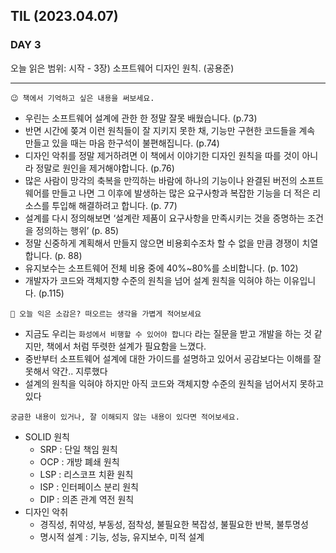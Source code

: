 ## TIL (2023.04.07)

### DAY 3

오늘 읽은 범위: 시작 - 3장) 소프트웨어 디자인 원칙. (공용준)

---

```
😉 책에서 기억하고 싶은 내용을 써보세요.
```

- 우린는 소프트웨어 설계에 관한 한 정말 잘못 배웠습니다. (p.73)
- 반면 시간에 쫒겨 이런 원칙들이 잘 지키지 못한 채, 기능만 구현한 코드들을 계속 만들고 있을 때는 마음 한구석이 불편해집니다. (p.74)
- 디자인 악취를 정말 제거하려면 이 책에서 이야기한 디자인 원칙을 따를 것이 아니라 정말로 원인을 제거해야합니다. (p.76)
- 많은 사람이 망각의 축복을 만끽하는 바람에 하나의 기능이나 완결된 버전의 소프트웨어를 만들고 나면 그 이후에 발생하는 많은 요구사항과 복잡한 기능을 더 적은 리소스를 투입해 해결하려고 합니다. (p. 77)
- 설계를 다시 정의해보면 ‘설계란 제품이 요구사항을 만족시키는 것을 증명하는 조건을 정의하는 행위’ (p. 85)
- 정말 신중하게 계획해서 만들지 않으면 비용회수조차 할 수 없을 만큼 경쟁이 치열합니다. (p. 88)
- 유지보수는 소프트웨어 전체 비용 중에 40%~80%를 소비합니다. (p. 102)
- 개발자가 코드와 객체지향 수준의 원칙을 넘어 설계 원칙을 익혀야 하는 이유입니다. (p.115)

```
🤔 오늘 익은 소감은? 떠오르는 생각을 가볍게 적어보세요
```

- 지금도 우리는 `화성에서 비행할 수 있어야 합니다` 라는 질문을 받고 개발을 하는 것 같지만, 책에서 처럼 뚜렷한 설계가 필요함을 느꼈다.
- 중반부터 소프트웨어 설계에 대한 가이드를 설명하고 있어서 공감보다는 이해를 잘 못해서 약간.. 지루했다
- 설계의 원칙을 익혀야 하지만 아직 코드와 객체지향 수준의 원칙을 넘어서지 못하고 있다

```
궁금한 내용이 있거나, 잘 이해되지 않는 내용이 있다면 적어보세요.
```

- SOLID 원칙
  - SRP : 단일 책임 원칙
  - OCP : 개방 폐쇄 원칙
  - LSP : 리스코프 치환 원칙
  - ISP : 인터페이스 분리 원칙
  - DIP : 의존 관계 역전 원칙
- 디자인 악취
  - 경직성, 취약성, 부동성, 점착성, 불필요한 복잡성, 불필요한 반복, 불투명성
  - 명시적 설계 : 기능, 성능, 유지보수, 미적 설계
